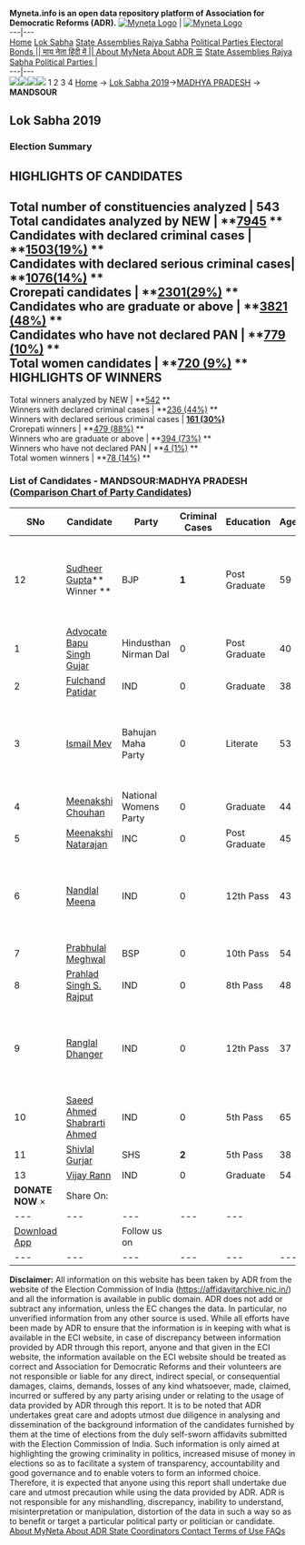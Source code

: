 **Myneta.info is an open data repository platform of Association for Democratic Reforms (ADR).**
[![Myneta Logo](https://www.myneta.info/lib/img/myneta-logo.png)](https://www.myneta.info/) | [![Myneta Logo](https://www.myneta.info/lib/img/adr-logo.png)](https://adrindia.org)  
---|---  
[Home](https://www.myneta.info/) [Lok Sabha](https://www.myneta.info/#ls "Lok Sabha") [ State Assemblies ](https://www.myneta.info/#sa "State Assemblies") [Rajya Sabha](https://www.myneta.info/#rs "Rajya Sabha") [Political Parties ](https://www.myneta.info/party "Political Parties") [ Electoral Bonds ](https://www.myneta.info/electoral_bonds "Electoral Bonds") [ || माय नेता हिंदी में || ](https://translate.google.co.in/translate?prev=hp&hl=en&js=y&u=www.myneta.info&sl=en&tl=hi&history_state0=) [ About MyNeta ](https://adrindia.org/content/about-myneta) [ About ADR ](https://adrindia.org/about-adr/who-we-are) [☰](javascript:void\(0\))
[ State Assemblies ](https://www.myneta.info/#sa "State Assemblies") [ Rajya Sabha ](https://www.myneta.info/#rs "Rajya Sabha") [ Political Parties ](https://www.myneta.info/party "Political Parties")
|   
---|---  
![](https://www.myneta.info/lib/img/banner/banner-1.png)![](https://www.myneta.info/lib/img/banner/banner-2.png)![](https://www.myneta.info/lib/img/banner/banner-3.png)![](https://www.myneta.info/lib/img/banner/banner-4.png)
1  2  3  4 
[Home](https://www.myneta.info/) → [Lok Sabha 2019](https://www.myneta.info/LokSabha2019/)→[MADHYA PRADESH](https://www.myneta.info/LokSabha2019/index.php?action=show_constituencies&state_id=45) → **MANDSOUR**
### 
## Lok Sabha 2019
###  Election Summary 
HIGHLIGHTS OF CANDIDATES  
---  
Total number of constituencies analyzed |  543   
Total candidates analyzed by NEW | **[7945](https://www.myneta.info/LokSabha2019/index.php?action=summary&subAction=candidates_analyzed&sort=candidate#summary) **  
Candidates with declared criminal cases | **[1503(19%)](https://www.myneta.info/LokSabha2019/index.php?action=summary&subAction=crime&sort=candidate#summary) **  
Candidates with declared serious criminal cases| **[1076(14%)](https://www.myneta.info/LokSabha2019/index.php?action=summary&subAction=serious_crime&sort=candidate#summary) **  
Crorepati candidates | **[2301(29%)](https://www.myneta.info/LokSabha2019/index.php?action=summary&subAction=crorepati&sort=candidate#summary) **  
Candidates who are graduate or above | **[3821 (48%)](https://www.myneta.info/LokSabha2019/index.php?action=summary&subAction=education&sort=candidate#summary) **  
Candidates who have not declared PAN | **[779 (10%)](https://www.myneta.info/LokSabha2019/index.php?action=summary&subAction=without_pan&sort=candidate#summary) **  
Total women candidates | **[720 (9%)](https://www.myneta.info/LokSabha2019/index.php?action=summary&subAction=women_candidate&sort=candidate#summary) **  
HIGHLIGHTS OF WINNERS  
---  
Total winners analyzed by NEW | **[542](https://www.myneta.info/LokSabha2019/index.php?action=summary&subAction=winner_analyzed&sort=candidate#summary) **  
Winners with declared criminal cases | **[236 (44%)](https://www.myneta.info/LokSabha2019/index.php?action=summary&subAction=winner_crime&sort=candidate#summary) **  
Winners with declared serious criminal cases | **[161 (30%)](https://www.myneta.info/LokSabha2019/index.php?action=summary&subAction=winner_serious_crime&sort=candidate#summary)**  
Crorepati winners | **[479 (88%)](https://www.myneta.info/LokSabha2019/index.php?action=summary&subAction=winner_crorepati&sort=candidate#summary) **  
Winners who are graduate or above | **[394 (73%)](https://www.myneta.info/LokSabha2019/index.php?action=summary&subAction=winner_education&sort=candidate#summary) **  
Winners who have not declared PAN | **[4 (1%)](https://www.myneta.info/LokSabha2019/index.php?action=summary&subAction=winner_without_pan&sort=candidate#summary) **  
Total women winners | **[78 (14%)](https://www.myneta.info/LokSabha2019/index.php?action=summary&subAction=winner_women&sort=candidate#summary) **  
### List of Candidates - MANDSOUR:MADHYA PRADESH ([Comparison Chart of Party Candidates](https://www.myneta.info/LokSabha2019/comparisonchart.php?constituency_id=677))
SNo | Candidate| Party| Criminal Cases| Education| Age| Total Assets| Liabilities  
---|---|---|---|---|---|---|---  
12  | [Sudheer Gupta](https://www.myneta.info/LokSabha2019/candidate.php?candidate_id=13095)** Winner ** | BJP | **1** | Post Graduate| 59 | ![](https://myneta.info/image_v2.php?myneta_folder=LokSabha2019&candidate_id=13095&col=ta) | ![](https://myneta.info/image_v2.php?myneta_folder=LokSabha2019&candidate_id=13095&col=lia)  
1  | [Advocate Bapu Singh Gujar](https://www.myneta.info/LokSabha2019/candidate.php?candidate_id=13931) | Hindusthan Nirman Dal | 0 | Post Graduate| 40 | Rs 62,75,178 ~ 62 Lacs+ | Rs 65,000 ~ 65 Thou+  
2  | [Fulchand Patidar](https://www.myneta.info/LokSabha2019/candidate.php?candidate_id=13936) | IND | 0 | Graduate| 38 | Rs 5,55,284 ~ 5 Lacs+ | Rs 0 ~   
3  | [Ismail Mev](https://www.myneta.info/LokSabha2019/candidate.php?candidate_id=13930) | Bahujan Maha Party | 0 | Literate| 53 | ![](https://myneta.info/image_v2.php?myneta_folder=LokSabha2019&candidate_id=13930&col=ta) | ![](https://myneta.info/image_v2.php?myneta_folder=LokSabha2019&candidate_id=13930&col=lia)  
4  | [Meenakshi Chouhan](https://www.myneta.info/LokSabha2019/candidate.php?candidate_id=13932) | National Womens Party | 0 | Graduate| 44 | Rs 1,02,105 ~ 1 Lacs+ | Rs 1,21,000 ~ 1 Lacs+  
5  | [Meenakshi Natarajan](https://www.myneta.info/LokSabha2019/candidate.php?candidate_id=13098) | INC | 0 | Post Graduate| 45 | Rs 67,59,260 ~ 67 Lacs+ | Rs 0 ~   
6  | [Nandlal Meena](https://www.myneta.info/LokSabha2019/candidate.php?candidate_id=13934) | IND | 0 | 12th Pass| 43 | ![](https://myneta.info/image_v2.php?myneta_folder=LokSabha2019&candidate_id=13934&col=ta) | ![](https://myneta.info/image_v2.php?myneta_folder=LokSabha2019&candidate_id=13934&col=lia)  
7  | [Prabhulal Meghwal](https://www.myneta.info/LokSabha2019/candidate.php?candidate_id=13097) | BSP | 0 | 10th Pass| 54 | Rs 45,42,835 ~ 45 Lacs+ | Rs 0 ~   
8  | [Prahlad Singh S. Rajput](https://www.myneta.info/LokSabha2019/candidate.php?candidate_id=13935) | IND | 0 | 8th Pass| 48 | Rs 2,53,000 ~ 2 Lacs+ | Rs 0 ~   
9  | [Ranglal Dhanger](https://www.myneta.info/LokSabha2019/candidate.php?candidate_id=13099) | IND | 0 | 12th Pass| 37 | ![](https://myneta.info/image_v2.php?myneta_folder=LokSabha2019&candidate_id=13099&col=ta) | ![](https://myneta.info/image_v2.php?myneta_folder=LokSabha2019&candidate_id=13099&col=lia)  
10  | [Saeed Ahmed Shabrarti Ahmed](https://www.myneta.info/LokSabha2019/candidate.php?candidate_id=13096) | IND | 0 | 5th Pass| 65 | Rs 73,56,193 ~ 73 Lacs+ | Rs 0 ~   
11  | [Shivlal Gurjar](https://www.myneta.info/LokSabha2019/candidate.php?candidate_id=13933) | SHS | **2** | 5th Pass| 38 | Rs 5,70,800 ~ 5 Lacs+ | Rs 0 ~   
13  | [Vijay Rann](https://www.myneta.info/LokSabha2019/candidate.php?candidate_id=13937) | IND | 0 | Graduate| 54 | Rs 16,45,00,000 ~ 16 Crore+ | Rs 0 ~   
|  **DONATE NOW** × |  Share On:  | [](https://api.whatsapp.com/send?text=https%3A%2F%2Fmyneta.info%2Fpunjab2022%2Findex.php%3Faction%3Dshow_constituencies%26state_id%3D19) | [](https://www.facebook.com/sharer/sharer.php?u=https%3A%2F%2Fmyneta.info%2Fpunjab2022%2Findex.php%3Faction%3Dshow_constituencies%26state_id%3D19) | [](https://twitter.com/share?url=https%3A%2F%2Fmyneta.info%2Fpunjab2022%2Findex.php%3Faction%3Dshow_constituencies%26state_id%3D19)  
---|---|---|---|---  
| [ Download App ](https://play.google.com/store/apps/details?id=com.webrosoft.myneta1&pcampaignid=pcampaignidMKT-Other-global-all-co-prtnr-py-PartBadge-Mar2515-1) | [](https://play.google.com/store/apps/details?id=com.webrosoft.myneta1&pcampaignid=pcampaignidMKT-Other-global-all-co-prtnr-py-PartBadge-Mar2515-1) |  Follow us on  | [](https://www.facebook.com/adrindia.org/) | [](https://twitter.com/adrspeaks) | [](https://groups.google.com/g/national-election-watch?hl=en&pli=1) | [](https://www.instagram.com/adrspeaks/) | [](https://www.youtube.com/user/adrspeaks) | [](https://sharechat.com/profile/adrspeaks)  
---|---|---|---|---|---|---|---|---  
**Disclaimer:** All information on this website has been taken by ADR from the website of the Election Commission of India (https://affidavitarchive.nic.in/) and all the information is available in public domain. ADR does not add or subtract any information, unless the EC changes the data. In particular, no unverified information from any other source is used. While all efforts have been made by ADR to ensure that the information is in keeping with what is available in the ECI website, in case of discrepancy between information provided by ADR through this report, anyone and that given in the ECI website, the information available on the ECI website should be treated as correct and Association for Democratic Reforms and their volunteers are not responsible or liable for any direct, indirect special, or consequential damages, claims, demands, losses of any kind whatsoever, made, claimed, incurred or suffered by any party arising under or relating to the usage of data provided by ADR through this report. It is to be noted that ADR undertakes great care and adopts utmost due diligence in analysing and dissemination of the background information of the candidates furnished by them at the time of elections from the duly self-sworn affidavits submitted with the Election Commission of India. Such information is only aimed at highlighting the growing criminality in politics, increased misuse of money in elections so as to facilitate a system of transparency, accountability and good governance and to enable voters to form an informed choice. Therefore, it is expected that anyone using this report shall undertake due care and utmost precaution while using the data provided by ADR. ADR is not responsible for any mishandling, discrepancy, inability to understand, misinterpretation or manipulation, distortion of the data in such a way so as to benefit or target a particular political party or politician or candidate. 
[ About MyNeta ](https://adrindia.org/content/about-myneta) [ About ADR ](https://adrindia.org/about-adr/who-we-are) [ State Coordinators ](https://adrindia.org/about-adr/state-coordinators) [ Contact ](https://adrindia.org/contact-us) [ Terms of Use ](https://adrindia.org/content/adr-terms-use) [ FAQs ](https://adrindia.org/content/faqs)
